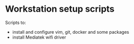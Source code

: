# Workstation setup scripts

Scripts to:
  * install and configure vim, git, docker and some packages
  * install Mediatek wifi driver
